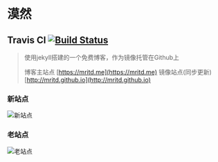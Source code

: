 # 漠然

## Travis CI [![Build Status](https://travis-ci.org/mritd/mritd.github.io.svg?branch=master)](https://travis-ci.org/mritd/mritd.github.io)

> 使用jekyll搭建的一个免费博客，作为镜像托管在Github上
>
> 博客主站点 [https://mritd.me](https://mritd.me) 镜像站点(同步更新) [http://mritd.github.io](http://mritd.github.io)

### 新站点

![新站点](https://mritd.b0.upaiyun.com/markdown/jekyll_homepage.png)

### 老站点

![老站点](https://mritd.b0.upaiyun.com/markdown/hexo_newblog.png)

